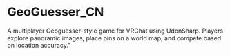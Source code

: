 # GeoGuesser_CN
A multiplayer Geoguesser-style game for VRChat using UdonSharp. Players explore panoramic images, place pins on a world map, and compete based on location accuracy."
